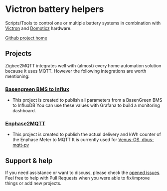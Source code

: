 # Victron battery helpers
Scripts/Tools to control one or multiple battery systems in combination with [Victron](https://www.victronenergy.com) and [Domoticz](https://domoticz.com) hardware.

[Github project home](https://github.com/gizmocuz/Victron)

## Projects
Zigbee2MQTT integrates well with (almost) every home automation solution because it uses MQTT. However the following integrations are worth mentioning:

### [Basengreen BMS to Influx](https://github.com/gizmocuz/Victron/tree/main/Basengreen%20BMS%20to%20Influx)
- This project is created to publish all parameters from a BasenGreen BMS to InfluxDB You can use these values with Grafana to build a monitoring dashboard.

### [Enphase2MQTT](https://github.com/gizmocuz/Victron/tree/main/Enphase2MQTT)
- This project is created to publish the actual delivery and kWh counter of the Enphase Meter to MQTT
It is currently used for [Venus-OS, dbus-mqtt-pv](https://github.com/mr-manuel/venus-os_dbus-mqtt-pv)

## Support & help
If you need assistance or want to discuss, please check the [opened issues](https://github.com/gizmocuz/Victron/issues).
Feel free to help with Pull Requests when you were able to fix/improve things or add new projects.

